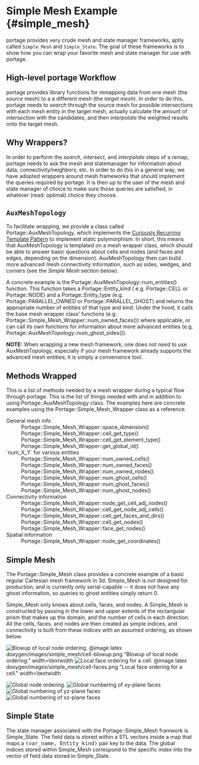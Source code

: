 # Simple Mesh Example    {#simple_mesh}

portage provides very crude mesh and state manager frameworks, aptly called
`Simple_Mesh` and `Simple_State`.  The goal of these frameworks is to show
how you can wrap your favorite mesh and state manager for use with portage.

## High-level portage Workflow

portage provides library functions for remapping data from one mesh (the
_source_ mesh) to a a different mesh (the _target mesh_).  In order to do this,
portage needs to _search_ through the source mesh for possible intersections
with each mesh entity in the target mesh, actually calculate the amount of
_intersection_ with the candidates, and then _interpolate_ the weighted results
onto the target mesh.

## Why Wrappers?

In order to perform the _search_, _intersect_, and _interpolate_ steps of a
remap, portage needs to ask the mesh and statemanager for information about
data, connectivity/neighbors, etc.  In order to do this in a general way,
we have adopted wrappers around mesh frameworks that should implement the
queries required by portage.  It is then up to the user of the mesh and state
manager of choice to make sure those queries are satisfied, in whatever
(read: optimal) choice they choose.

## `AuxMeshTopology`

To facilitate wrapping, we provide a class called Portage::AuxMeshTopology,
which implements
the
[Curiously Recurring Template Pattern](https://en.wikipedia.org/wiki/Curiously_recurring_template_pattern) to
implement static polymorphism.  In short, this means that
AuxMeshTopology is templated on a mesh wrapper class, which should be
able to answer basic questions about cells and nodes (and faces and
edges, depending on the dimension).  AuxMeshTopology then can build
more advanced mesh connectivity information, such as sides, wedges,
and corners (see the *Simple Mesh* section below).

A concrete example is the Portage::AuxMeshTopology::num_entities()
function.  This function takes a Portage::Entity_kind (
e.g. Portage::CELL or Portage::NODE) and a Portage::Entity_type
(e.g. Portage::PARALLEL_OWNED or Portage::PARALLEL_GHOST) and returns
the appropriate number of entities of that type and kind.  Under the
hood, it calls the base mesh wrapper class' functions
(e.g. Portage::Simple_Mesh_Wrapper::num_owned_faces()) where applicable, or
can call its own functions for information about more advanced
entities (e.g. Portage::AuxMeshTopology::num_ghost_sides()).

**NOTE:** When wrapping a new mesh framework, one does not _need_ to use
AuxMeshTopology, especially if your mesh framework already supports
the advanced mesh entities; it is simply a convenience tool.

## Methods Wrapped

This is a list of methods needed by a mesh wrapper during a typical
flow through portage.  This is the list of things needed with and in addition to
using Portage::AuxMeshTopology class.  The examples here are concrete examples
using the Portage::Simple_Mesh_Wrapper class as a reference.

<dl>
	<dt>General mesh info</dt>
		<dd>Portage::Simple_Mesh_Wrapper::space_dimension()</dd>
		<dd>Portage::Simple_Mesh_Wrapper::cell_get_type()</dd>
		<dd>Portage::Simple_Mesh_Wrapper::cell_get_element_type()</dd>
		<dd>Portage::Simple_Mesh_Wrapper::get_global_id()</dd>
	<dt>`num_X_Y` for various entities</dt>
		<dd>Portage::Simple_Mesh_Wrapper::num_owned_cells()</dd>
		<dd>Portage::Simple_Mesh_Wrapper::num_owned_faces()</dd>
		<dd>Portage::Simple_Mesh_Wrapper::num_owned_nodes()</dd>
		<dd>Portage::Simple_Mesh_Wrapper::num_ghost_cells()</dd>
		<dd>Portage::Simple_Mesh_Wrapper::num_ghost_faces()</dd>
		<dd>Portage::Simple_Mesh_Wrapper::num_ghost_nodes()</dd>
	<dt>Connectivity information</dt>
		<dd>Portage::Simple_Mesh_Wrapper::node_get_cell_adj_nodes()</dd>
		<dd>Portage::Simple_Mesh_Wrapper::cell_get_node_adj_cells()</dd>
		<dd>Portage::Simple_Mesh_Wrapper::cell_get_faces_and_dirs()</dd>
		<dd>Portage::Simple_Mesh_Wrapper::cell_get_nodes()</dd>
		<dd>Portage::Simple_Mesh_Wrapper::face_get_nodes()</dd>
	<dt>Spatial information</dt>
		<dd>Portage::Simple_Mesh_Wrapper::node_get_coordinates()</dd>
</dl>

## Simple Mesh

The Portage::Simple_Mesh class provides a concrete example of a basic regular
Cartesian mesh framework in 3d.  Simple_Mesh is _not_ designed for
production, and is currently only serial-capable -- it does not have
any ghost information, so queries to ghost entities simply return 0.

Simple_Mesh only knows about cells, faces, and nodes.  A Simple_Mesh
is constructed by passing in the lower and upper extents of the
rectangular prism that makes up the domain, and the number of cells in
each direction.  All the cells, faces, and nodes are then created as
simple indices, and connectivity is built from these indices with an
assumed ordering, as shown below.

![Blowup of local node ordering.](doxygen/images/simple_mesh/cell-blowup.png)
@image latex doxygen/images/simple_mesh/cell-blowup.png "Blowup of local node ordering." width=\textwidth
![Local face ordering for a cell.](doxygen/images/simple_mesh/cell-faces.png)
@image latex doxygen/images/simple_mesh/cell-faces.png "Local face ordering for a cell." width=\textwidth

![Global node ordering.](doxygen/images/simple_mesh/allNodes.svg)
![Global numbering of xy-plane faces](doxygen/images/simple_mesh/xy_plane.svg)
![Global numbering of yz-plane faces](doxygen/images/simple_mesh/yz_plane.svg)
![Global numbering of xz-plane faces](doxygen/images/simple_mesh/xz_plane.svg)


## Simple State

The state manager associated with the Portage::Simple_Mesh framwork is
Simple_State.  The field data is stored within a STL vectors inside a
map that maps a <kbd>(var_name, Entity_kind)</kbd> pair key to the
data.  The global indices stored within Simple_Mesh correspond to the
specific index into the vector of field data stored in Simple_State.
